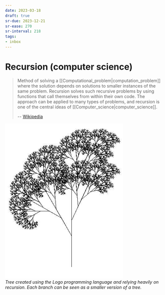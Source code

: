 ```yaml
---
date: 2023-03-18
draft: true
sr-due: 2023-12-21
sr-ease: 270
sr-interval: 218
tags:
- inbox
---
```


# Recursion (computer science)

> Method of solving a [[Computational_problem|computation_problem]] where the
> solution depends on solutions to smaller instances of the same problem.
> Recursion solves such recursive problems by using functions that call
> themselves from within their own code. The approach can be applied to many
> types of problems, and recursion is one of the central ideas of
> [[Computer_science|computer_science]].
>
> -- [Wikipedia](https://en.wikipedia.org/wiki/Recursion_\(computer_science\))

![Recursive Tree](./img/RecursiveTree.JPG)\
_Tree created using the Logo
programming language and relying heavily on recursion. Each branch can be seen
as a smaller version of a tree._